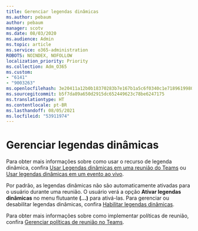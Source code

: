 ```yaml
---
title: Gerenciar legendas dinâmicas
ms.author: pebaum
author: pebaum
manager: scotv
ms.date: 08/03/2020
ms.audience: Admin
ms.topic: article
ms.service: o365-administration
ROBOTS: NOINDEX, NOFOLLOW
localization_priority: Priority
ms.collection: Adm_O365
ms.custom:
- "6141"
- "9003263"
ms.openlocfilehash: 3e20411a12b0b18370283b7e167b1a5c6f0340c1e71896199805f0db6d0c0c6c
ms.sourcegitcommit: b5f7da89a650d2915dc652449623c78be6247175
ms.translationtype: HT
ms.contentlocale: pt-BR
ms.lasthandoff: 08/05/2021
ms.locfileid: "53911974"
---
```

# <a name="manage-live-captions"></a>Gerenciar legendas dinâmicas

Para obter mais informações sobre como usar o recurso de legenda dinâmica, confira [Usar Legendas dinâmicas em uma reunião do Teams](https://support.microsoft.com/office/use-live-captions-in-a-teams-meeting-4be2d304-f675-4b57-8347-cbd000a21260) ou [Usar legendas dinâmicas em um evento ao vivo](https://support.microsoft.com/office/use-live-captions-in-a-live-event-1d6778d4-6c65-4189-ab13-e2d77beb9e2a).  

Por padrão, as legendas dinâmicas não são automaticamente ativadas para o usuário durante uma reunião. O usuário verá a opção **Ativar legendas dinâmicas** no menu flutuante **(...)** para ativá-las. Para gerenciar ou desabilitar legendas dinâmicas, confira [Habilitar legendas dinâmicas](https://docs.microsoft.com/microsoftteams/meeting-policies-in-teams#enable-live-captions).

Para obter mais informações sobre como implementar políticas de reunião, confira [Gerenciar políticas de reunião no Teams](https://docs.microsoft.com/microsoftteams/meeting-policies-in-teams).
